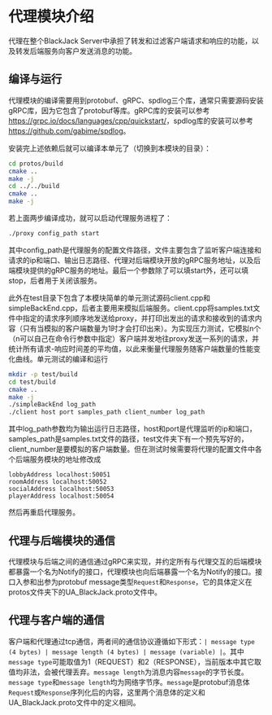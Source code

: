 # 代理模块介绍
代理在整个BlackJack Server中承担了转发和过滤客户端请求和响应的功能，以及转发后端服务向客户发送消息的功能。

## 编译与运行
代理模块的编译需要用到protobuf、gRPC、spdlog三个库，通常只需要源码安装gRPC库，因为它包含了protobuf等库。gRPC库的安装可以参考<https://grpc.io/docs/languages/cpp/quickstart/>，spdlog库的安装可以参考<https://github.com/gabime/spdlog>。

安装完上述依赖后就可以编译本单元了（切换到本模块的目录）：
```bash
cd protos/build
cmake ..
make -j
cd ../../build
cmake ..
make -j
```
若上面两步编译成功，就可以启动代理服务进程了：
```bash
./proxy config_path start
```
其中config_path是代理服务的配置文件路径，文件主要包含了监听客户端连接和请求的ip和端口、输出日志路径、代理对后端模块开放的gRPC服务地址，以及后端模块提供的gRPC服务的地址。最后一个参数除了可以填start外，还可以填stop，后者用于关闭该服务。

此外在test目录下包含了本模块简单的单元测试源码client.cpp和simpleBackEnd.cpp，后者主要用来模拟后端服务。client.cpp将samples.txt文件中指定的请求序列顺序地发送给proxy，并打印出发出的请求和接收到的请求内容（只有当模拟的客户端数量为1时才会打印出来）。为实现压力测试，它模拟n个（n可以自己在命令行参数中指定）客户端并发地往proxy发送一系列的请求，并统计所有请求-响应时间差的平均值，以此来衡量代理服务随客户端数量的性能变化曲线。单元测试的编译和运行
```bash
mkdir -p test/build
cd test/build
cmake ..
make -j
./simpleBackEnd log_path
./client host port samples_path client_number log_path
```
其中log_path参数均为输出运行日志路径，host和port是代理监听的ip和端口，samples_path是samples.txt文件的路径，test文件夹下有一个预先写好的，client_number是要模拟的客户端数量。但在测试时候需要将代理的配置文件中各个后端服务模块的地址修改成
```
lobbyAddress localhost:50051
roomAddress localhost:50052
socialAddress localhost:50053
playerAddress localhost:50054
```
然后再重启代理服务。

## 代理与后端模块的通信
代理模块与后端之间的通信通过gRPC来实现，并约定所有与代理交互的后端模块都暴露一个名为Notify的接口，代理模块也向后端暴露一个名为Notify的接口。接口入参和出参为protobuf message类型`Request`和`Response`，它的具体定义在protos文件夹下的UA_BlackJack.proto文件中。

## 代理与客户端的通信
客户端和代理通过tcp通信，两者间的通信协议遵循如下形式：`| message type (4 bytes) | message length (4 bytes) | message (variable) |`。其中`message type`可能取值为1（REQUEST）和2（RESPONSE），当前版本中其它取值均非法，会被代理丢弃。`message length`为消息内容`message`的字节长度。`message type`和`message length`均为网络字节序。`message`是protobuf消息体`Request`或`Response`序列化后的内容，这里两个消息体的定义和UA_BlackJack.proto文件中的定义相同。
